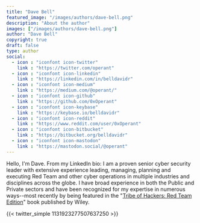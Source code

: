 ```yaml
---
title: "Dave Bell"
featured_image: "/images/authors/dave-bell.png"
description: "About the author"
images: ["/images/authors/dave-bell.png"]
author: "Dave Bell"
copyright: true
draft: false
type: author
social:
  - icon : "iconfont icon-twitter"
    link : "https://twitter.com/operant"
  - icon : "iconfont icon-linkedin"
    link : "https://linkedin.com/in/belldavidr"
  - icon : "iconfont icon-medium"
    link : "https://medium.com/@operant/"
  - icon : "iconfont icon-github"
    link : "https://github.com/0xOperant"
  - icon : "iconfont icon-keybase"
    link : "https://keybase.io/belldavidr"
  - icon : "iconfont icon-reddit"
    link : "https://www.reddit.com/user/0xOperant"
  - icon : "iconfont icon-bitbucket"
    link : "https://bitbucket.org/belldavidr"
  - icon : "iconfont icon-mastodon"
    link : "https://mastodon.social/@operant"
---
```

Hello, I'm Dave. From my LinkedIn bio: I am a proven senior cyber security leader with extensive experience leading, managing, planning and executing Red Team and other cyber operations in multiple industries and disciplines across the globe. I have broad experience in both the Public and Private sectors and have been recognized for my expertise in numerous ways--most recently by being featured in the "[Tribe of Hackers: Red Team Edition](/toh/)" book published by Wiley.

{{< twitter_simple 1131923277507637250 >}}
